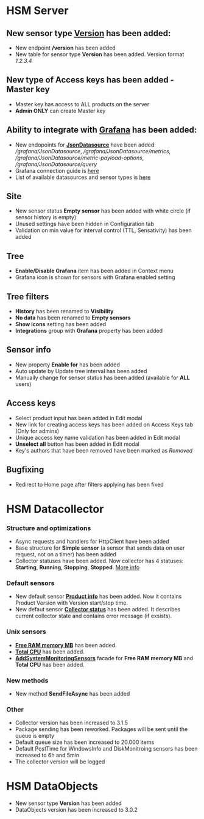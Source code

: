 # HSM Server

## New sensor type [**Version**](https://github.com/SoftFx/Hierarchical-Sensor-Monitoring/wiki/Sensor-types) has been added:
* New endpoint **/version** has been added
* New table for sensor type **Version** has been added. Version format *1.2.3.4*

## New type of Access keys has been added - **Master key**
* Master key has access to ALL products on the server
* **Admin ONLY** can create Master key

## Ability to integrate with [**Grafana**](https://grafana.com/) has been added:
* New endopoints for [**JsonDatasource**](https://grafana.com/grafana/plugins/simpod-json-datasource/) have been added: */grafana/JsonDatasource*, */grafana/JsonDatasource/metrics*, */grafana/JsonDatasource/metric-payload-options*, */grafana/JsonDatasource/query*
* Grafana connection guide is [here](https://github.com/SoftFx/Hierarchical-Sensor-Monitoring/wiki/Integration-with-Grafana)
* List of available datasources and sensor types is [here](https://github.com/SoftFx/Hierarchical-Sensor-Monitoring/wiki/Supported-Grafana-datasources#json-datasource)

## Site
* New sensor status **Empty sensor** has been added with white circle (if sensor history is empty)
* Unused settings have been hidden in Configuration tab
* Validation on min value for interval control (TTL, Sensativity) has been added

## Tree
* **Enable/Disable Grafana** item has been added in Context menu
* Grafana icon is shown for sensors with Grafana enabled setting

## Tree filters
* **History** has been renamed to **Visibility**
* **No data** has been renamed to **Empty sensors**
* **Show icons** setting has been added
* **Integrations** group with **Grafana** property has been added

## Sensor info
* New property **Enable for** has been added
* Auto update by Update tree interval has been added
* Manually change for sensor status has been added (available for **ALL** users)

## Access keys
* Select product input has been added in Edit modal
* New link for creating access keys has been added on Access Keys tab (Only for admins)
* Unique access key name validation has been added in Edit modal
* **Unselect all** button has been added in Edit modal
* Key's authors that have been removed have been marked as *Removed*

## Bugfixing
* Redirect to Home page after filters applying has been fixed

# HSM Datacollector

### Structure and optimizations
* Async requests and handlers for HttpClient have been added
* Base structure for **Simple sensor** (a sensor that sends data on user request, not on a timer) has been added
* Collector statuses have been added. Now collector has 4 statuses: **Starting**, **Running**, **Stopping**, **Stopped**. [More info](https://github.com/SoftFx/Hierarchical-Sensor-Monitoring/wiki/DataCollector-statuses)

### Default sensors
* New default sensor [**Product info**](https://github.com/SoftFx/Hierarchical-Sensor-Monitoring/wiki/Windows-sensors-collection#addproductversion) has been added. Now it contains Product Version with Version start/stop time.
* New defaut sensor [**Collector status**](https://github.com/SoftFx/Hierarchical-Sensor-Monitoring/wiki/Unix-sensors-collection#addcollectorstatus) has been added. It describes current collector state and contains error message (if exsists).

### Unix sensors
* [**Free RAM memory MB**](https://github.com/SoftFx/Hierarchical-Sensor-Monitoring/wiki/Unix-sensors-collection#addfreerammemory) has been added.
* [**Total CPU**](https://github.com/SoftFx/Hierarchical-Sensor-Monitoring/wiki/Unix-sensors-collection#addtotalcpu) has been added.
* [**AddSystemMonitoringSensors**](https://github.com/SoftFx/Hierarchical-Sensor-Monitoring/wiki/Unix-sensors-collection#addsystemmonitoringsensors) facade for **Free RAM memory MB** and **Total CPU** has been added.

### New methods
* New method **SendFileAsync** has been added

### Other
* Collector version has been increased to 3.1.5
* Package sending has been reworked. Packages will be sent until the queue is empty
* Default queue size has been increased to 20.000 items
* Default PostTime for WindowsInfo and DiskMonitroing sensors has been increased to 6h and 5min
* The collector version will be logged

# HSM DataObjects

* New sensor type **Version** has been added
* DataObjects version has been increased to 3.0.2